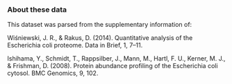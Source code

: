 ### About these data

This dataset was parsed from the supplementary information of:

Wiśniewski, J. R., & Rakus, D. (2014). Quantitative analysis of the Escherichia coli proteome. Data in Brief, 1, 7–11.

Ishihama, Y., Schmidt, T., Rappsilber, J., Mann, M., Hartl, F. U., Kerner, M. J., & Frishman, D. (2008). Protein abundance profiling of the Escherichia coli cytosol. BMC Genomics, 9, 102.

